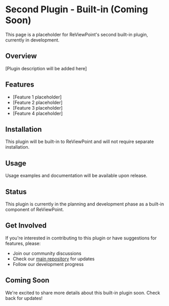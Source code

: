 # Second Plugin - Built-in (Coming Soon)

This page is a placeholder for ReViewPoint's second built-in plugin, currently in development.

## Overview

[Plugin description will be added here]

## Features

- [Feature 1 placeholder]
- [Feature 2 placeholder]
- [Feature 3 placeholder]
- [Feature 4 placeholder]

## Installation

This plugin will be built-in to ReViewPoint and will not require separate installation.

## Usage

Usage examples and documentation will be available upon release.

## Status

This plugin is currently in the planning and development phase as a built-in component of ReViewPoint.

## Get Involved

If you're interested in contributing to this plugin or have suggestions for features, please:

- Join our community discussions
- Check our [main repository](https://github.com/filip-herceg/ReViewPoint) for updates
- Follow our development progress

## Coming Soon

We're excited to share more details about this built-in plugin soon. Check back for updates!
